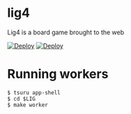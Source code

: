 # lig4
Lig4 is a board game brought to the web

[![Deploy](https://www.herokucdn.com/deploy/button.svg)](https://heroku.com/deploy)
[![Deploy](https://www.herokucdn.com/deploy/button.svg)](https://heroku.com/deploy?template=https://github.com/globocom/lig4/tree/heroku)


# Running workers

```
$ tsuru app-shell
$ cd $LIG
$ make worker
```
